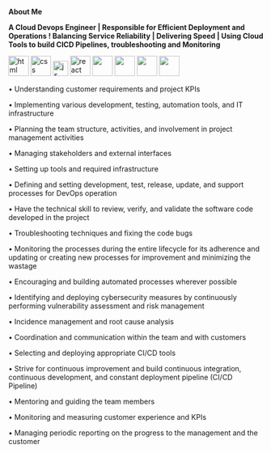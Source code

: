 **About Me**

**A Cloud Devops Engineer | Responsible for Efficient Deployment and Operations ! Balancing Service Reliability | Delivering Speed |
Using Cloud Tools to build CICD Pipelines, troubleshooting and Monitoring**

<p align='left'>
  <img src="https://e7.pngegg.com/pngimages/401/951/png-clipart-devops-software-developer-agile-software-development-software-testing-puppet-icon-devops-logo-text-logo-thumbnail.png" alt="html" width="40" height="40">
  <img src='https://th.bing.com/th/id/OIP.o57KM4EwwYudAjc8wcn96QHaKO?pid=ImgDet&w=1159&h=1600&rs=1' alt="css" width="40" height="40">
  <img src='https://e7.pngegg.com/pngimages/743/345/png-clipart-bash-git-computer-icons-installation-command-line-interface-github-text-logo.png' height='30' width='auto' alt="js">
   <img src="https://www.clipartkey.com/mpngs/m/227-2276225_an-docker-container-stack-docker-hub.png" alt="react" width="auto" height="40"/>
   <img src="https://newsofttraining.com/wp-content/uploads/2019/08/ansible-logo.png" width="40" height="40"/>
  <img src="https://fiareconsulting.com/wp-content/uploads/2020/02/AWS-Cloud-1.png" width="40" height="40"/>
  <img src="https://cdn.wccftech.com/wp-content/uploads/2016/05/Azure_.png" width="40" height="40"/>
  <img src="https://th.bing.com/th/id/OIP.gSWX1AXAsrW3KPx1pTDujgHaF2?pid=ImgDet&rs=1" width="40" height="40"/>
</p>





•	Understanding customer requirements and project KPIs

•	Implementing various development, testing, automation tools, and IT infrastructure

•	Planning the team structure, activities, and involvement in project management activities

•	Managing stakeholders and external interfaces

•	Setting up tools and required infrastructure

•	Defining and setting development, test, release, update, and support processes for DevOps operation

•	Have the technical skill to review, verify, and validate the software code developed in the project

•	Troubleshooting techniques and fixing the code bugs

•	Monitoring the processes during the entire lifecycle for its adherence and updating or creating new processes for improvement and minimizing the wastage

•	Encouraging and building automated processes wherever possible

•	Identifying and deploying cybersecurity measures by continuously performing vulnerability assessment and risk management

•	Incidence management and root cause analysis

•	Coordination and communication within the team and with customers

•	Selecting and deploying appropriate CI/CD tools

•	Strive for continuous improvement and build continuous integration, continuous development, and constant deployment pipeline (CI/CD Pipeline)

•	Mentoring and guiding the team members 

•	Monitoring and measuring customer experience and KPIs

•	Managing periodic reporting on the progress to the management and the customer

